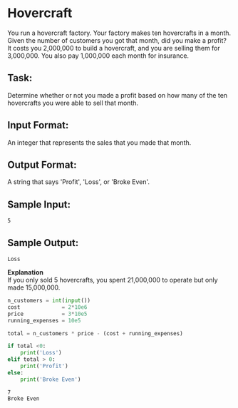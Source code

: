 # Hovercraft
You run a hovercraft factory. Your factory makes ten hovercrafts in a month. Given the number of customers you got that month, did you make a profit? It costs you 2,000,000 to build a hovercraft, and you are selling them for 3,000,000. You also pay 1,000,000 each month for insurance.

## Task: 
Determine whether or not you made a profit based on how many of the ten hovercrafts you were able to sell that month.
 
## Input Format: 
An integer that represents the sales that you made that month.

## Output Format: 
A string that says 'Profit', 'Loss', or 'Broke Even'.

## Sample Input: 
```5```

## Sample Output: 
```Loss```

**Explanation**<br />
If you only sold 5 hovercrafts, you spent 21,000,000 to operate but only made 15,000,000.


```python
n_customers = int(input())
cost             = 2*10e6
price            = 3*10e5
running_expenses = 10e5

total = n_customers * price - (cost + running_expenses)

if total <0:
    print('Loss')
elif total > 0:
    print('Profit')
else:
    print('Broke Even')
```

    7
    Broke Even
    
